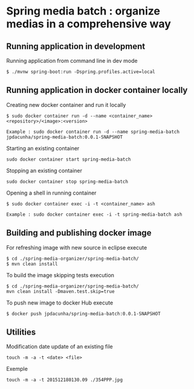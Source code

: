 # Spring media batch : organize medias in a comprehensive way

## Running application in development

Running application from command line in dev mode

```shell
$ ./mvnw spring-boot:run -Dspring.profiles.active=local
```

## Running application in docker container locally

Creating new docker container and run it locally

```shell
$ sudo docker container run -d --name <container_name> <repository>/<image>:<version> 
```

    Example : sudo docker container run -d --name spring-media-batch jpdacunha/spring-media-batch:0.0.1-SNAPSHOT 

Starting an existing container

```shell
sudo docker container start spring-media-batch
```

Stopping an existing container

```shell
sudo docker container stop spring-media-batch
```

Opening a shell in running container

```shell
$ sudo docker container exec -i -t <container_name> ash
```
    Example : sudo docker container exec -i -t spring-media-batch ash


## Building and publishing docker image

For refreshing image with new source in eclipse execute 

```shell
$ cd ./spring-media-organizer/spring-media-batch/
$ mvn clean install
```

To build the image skipping tests execution
```shell
$ cd ./spring-media-organizer/spring-media-batch/
mvn clean install -Dmaven.test.skip=true
```

To push new image to docker Hub execute

```shell
$ docker push jpdacunha/spring-media-batch:0.0.1-SNAPSHOT
```
## Utilities

Modification date update of an existing file

```shell
touch -m -a -t <date> <file>
```

Exemple

```shell
touch -m -a -t 201512180130.09 ./354PPP.jpg
```